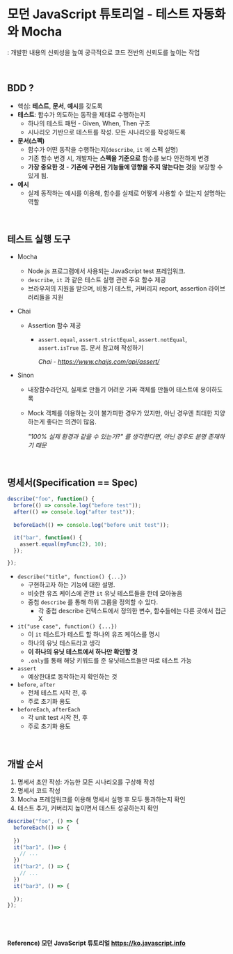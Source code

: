 # 모던 JavaScript 튜토리얼 - 테스트 자동화와 Mocha

: 개발한 내용의 신뢰성을 높여 궁극적으로 코드 전반의 신뢰도를 높이는 작업

<br>

## BDD ?

* 핵심: **테스트**, **문서**, **예시**를 갖도록
* **테스트**: 함수가 의도하는 동작을 제대로 수행하는지
  * 하나의 테스트 패턴 - Given, When, Then 구조
  * 시나리오 기반으로 테스트를 작성. 모든 시나리오를 작성하도록
* **문서(스펙)**
  * 함수가 어떤 동작을 수행하는지(`describe`, `it` 에 스펙 설명)
  * 기존 함수 변경 시, 개발자는 **스펙을 기준으로** 함수를 보다 안전하게 변경
  * **가장 중요한 것** - **기존에 구현된 기능들에 영향을 주지 않는다는 것**을 보장할 수 있게 됨.
* **예시**
  * 실제 동작하는 예시를 이용해, 함수를 실제로 어떻게 사용할 수 있는지 설명하는 역할

<br>

## 테스트 실행 도구

* Mocha

  * Node.js 프로그램에서 사용되는 JavaScript test 프레임워크. 
  * `describe`, `it` 과 같은 테스트 실행 관련 주요 함수 제공
  * 브라우저의 지원을 받으며, 비동기 테스트, 커버리지 report, assertion 라이브러리들을 지원

* Chai

  * Assertion 함수 제공

    * `assert.equal`, `assert.strictEqual`, `assert.notEqual`, `assert.isTrue` 등. 문서 참고해 작성하기

      *Chai - https://www.chaijs.com/api/assert/*

* Sinon

  * 내장함수라던지, 실제로 만들기 어려운 가짜 객체를 만들어 테스트에 용이하도록

  * Mock 객체를 이용하는 것이 불가피한 경우가 있지만, 아닌 경우엔 최대한 지양하는게 좋다는 의견이 많음.

    *"100% 실제 환경과 같을 수 있는가?" 를 생각한다면, 아닌 경우도 분명 존재하기 때문*

<br>

## 명세서(Specification == Spec)

```javascript
describe("foo", function() {
  brfore(() => console.log("before test"));
  after(() => console.log("after test"));
  
  beforeEach(() => console.log("before unit test"));

  it("bar", function() {
    assert.equal(myFunc(2), 10);
  });

});
```

* `describe("title", function() {...})`
  * 구현하고자 하는 기능에 대한 설명.
  * 비슷한 유즈 케이스에 관한 `it` 유닛 테스트들을 한데 모아놓음
  * 중첩 `describe` 를 통해 하위 그룹을 정의할 수 있다.
    * 각 중첩 describe 컨텍스트에서 정의한 변수, 함수들에는 다른 곳에서 접근X
* `it("use case", function() {...})`
  * 이 `it` 테스트가 테스트 할 하나의 유즈 케이스를 명시
  * 하나의 유닛 테스트라고 생각
  * **이 하나의 유닛 테스트에서 하나만 확인할 것**
  * `.only`를 통해 해당 키워드를 준 유닛테스트들만 따로 테스트 가능
* `assert`
  * 예상한대로 동작하는지 확인하는 것
* `before`, `after`
  * 전체 테스트 시작 전, 후
  * 주로 초기화 용도
* `beforeEach`, `afterEach`
  * 각 unit test 시작 전, 후
  * 주로 초기화 용도

<br>

## 개발 순서

1. 명세서 초안 작성: 가능한 모든 시나리오를 구상해 작성
2. 명세서 코드 작성
3. Mocha 프레임워크를 이용해 명세서 실행 후 모두 통과하는지 확인
4. 테스트 추가, 커버리지 높이면서 테스트 성공하는지 확인

```javascript
describe("foo", () => {
  beforeEach(() => {
    
  })
  it("bar1", ()=> {
    // ...
  })
  it("bar2", () => {
    // ...
  })
  it("bar3", () => {
    
  });
});

```

<br><br>

#### Reference) 모던 JavaScript 튜토리얼 https://ko.javascript.info
